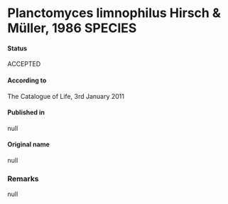 # Planctomyces limnophilus Hirsch & Müller, 1986 SPECIES

#### Status
ACCEPTED

#### According to
The Catalogue of Life, 3rd January 2011

#### Published in
null

#### Original name
null

### Remarks
null